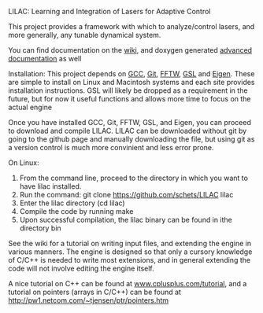 LILAC: Learning and Integration of Lasers for Adaptive Control

This project provides a framework with which to analyze/control lasers, and more generally, any tunable dynamical system.

You can find documentation on the [wiki](http://github.com/schets/LILAC/wiki), and doxygen generated [advanced documentation](http://schets.github.io/LILAC) as well 

Installation:
This project depends on [GCC](gcc.gnu.org), [Git](git-scm.com), [FFTW](www.fftw.org), [GSL](http://www.gnu.org/software/gsl/) and [Eigen](eigen.tuxfamily.org). These are simple to install on Linux and Macintosh systems and each site provides installation instructions. GSL will likely be dropped as a requirement in the future, but for now it useful functions and allows more time to focus on the actual engine

Once you have installed GCC, Git, FFTW, GSL, and Eigen, you can proceed to download and compile LILAC. LILAC can be downloaded without git by going to the github page and manually downloading the file, but using git as a version control is much more convinient and less error prone.

On Linux:

1. From the command line, proceed to the directory in which you want to have lilac installed.
2. Run the command: git clone https://github.com/schets/LILAC lilac
3. Enter the lilac directory (cd lilac)
4. Compile the code by running make
5. Upon successful compilation, the lilac binary can be found in ithe directory bin


See the wiki for a tutorial on writing input files, and extending the engine in various manners. The engine is designed so that only a cursory knowledge of C/C++ is needed to write most extensions, and in general extending the code will not involve editing the engine itself.

A nice tutorial on C++ can be found at www.cplusplus.com/tutorial, and a tutorial on pointers (arrays in C/C++) can be found at http://pw1.netcom.com/~tjensen/ptr/pointers.htm
